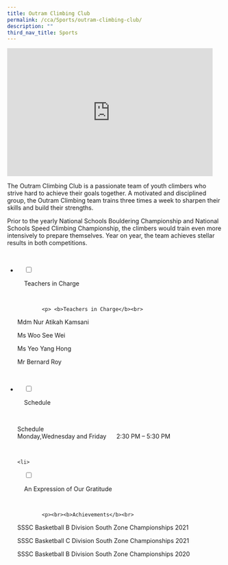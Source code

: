 ```yaml
---
title: Outram Climbing Club
permalink: /cca/Sports/outram-climbing-club/
description: ""
third_nav_title: Sports
---
```

<iframe allowfullscreen="true" height="299" width="480" frameborder="0" src="https://docs.google.com/presentation/d/e/2PACX-1vQkQo6zp_hKLi8VoOYRu7JezoR7cMHBde8SeF7KY9Vuw-lvAHDlmC81Y-TDsiPET7i9YqbW2dN9boUX/embed?start=false&amp;loop=false&amp;delayms=3000"></iframe>

The Outram Climbing Club is a passionate team of youth climbers who strive hard to achieve their goals together. A motivated and disciplined group, the Outram Climbing team trains three times a week to sharpen their skills and build their strengths.

Prior to the yearly National Schools Bouldering Championship and National Schools Speed Climbing Championship, the climbers would train even more intensively to prepare themselves. Year on year, the team achieves stellar results in both competitions.

<ul class="jekyllcodex_accordion">

  <li>

    <input type="checkbox" id="accordion1">

    <label for="accordion1">Teachers in Charge</label>

    <div>

			<p> <b>Teachers in Charge</b><br>
				
Mdm Nur Atikah Kamsani<br>

Ms Woo See Wei<br>

Ms Yeo Yang Hong<br>

Mr Bernard Roy<br>
			
</p>

    </div>

</li>
	<li>

    <input type="checkbox" id="accordion2">

    <label for="accordion2">Schedule </label>

    <div>

<p>Schedule<br> 
Monday,Wednesday and Friday      2:30 PM – 5:30 PM			<br></p>

    </div>

</li>
	
	<li>

    <input type="checkbox" id="accordion3">

    <label for="accordion3">An Expression of Our Gratitude</label>

    <div>

			<p><br><b>Achievements</b><br>
SSSC Basketball B Division South Zone Championships 2021<br> 
				
SSSC Basketball C Division South Zone Championships 2021<br>  
  
SSSC Basketball B Division South Zone Championships 2020<br>
			</p>
			
    </div>

</li>
	
	

	
</ul>